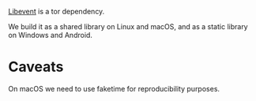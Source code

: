 [Libevent](https://libevent.org/) is a tor dependency.

We build it as a shared library on Linux and macOS, and as a static library on
Windows and Android.

# Caveats

On macOS we need to use faketime for reproducibility purposes.

